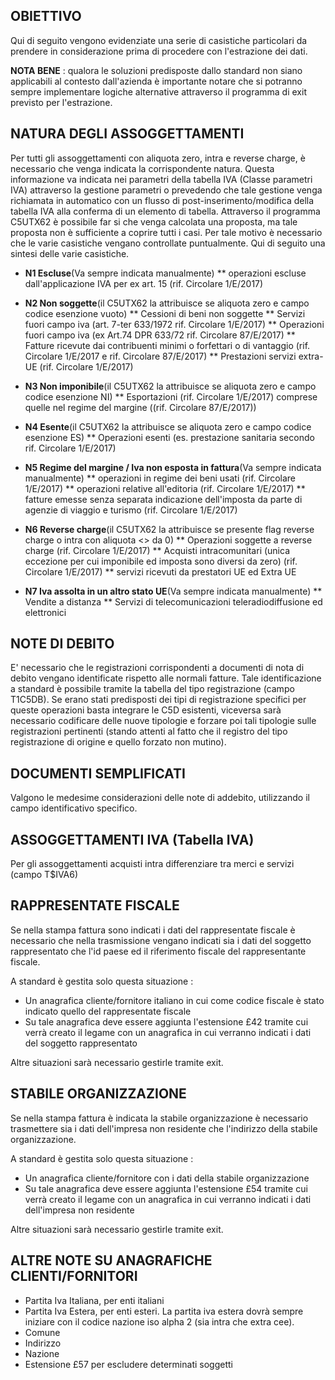 ## OBIETTIVO

Qui di seguito vengono evidenziate una serie di casistiche particolari da prendere in considerazione prima di procedere con l'estrazione dei dati.

**NOTA BENE** :  qualora le soluzioni predisposte dallo standard non siano applicabili al contesto dall'azienda è importante notare che si potranno sempre implementare logiche alternative attraverso il programma di exit previsto per l'estrazione.

## NATURA DEGLI ASSOGGETTAMENTI

Per tutti gli assoggettamenti con aliquota zero, intra e reverse charge, è necessario che venga indicata la corrispondente natura.
Questa informazione va indicata nei parametri della tabella IVA (Classe parametri IVA) attraverso la gestione parametri o prevedendo che tale gestione venga richiamata in automatico con un flusso di post-inserimento/modifica della tabella IVA alla conferma di un elemento di tabella.
Attraverso il programma C5UTX62 è possibile far si che venga calcolata una proposta, ma tale proposta non è sufficiente a coprire tutti i casi. Per tale motivo è necessario che le varie casistiche vengano controllate puntualmente.
Qui di seguito una sintesi delle varie casistiche.

* **N1 Escluse**(Va sempre indicata manualmente)
** operazioni escluse dall'applicazione IVA per ex art. 15 (rif. Circolare 1/E/2017)

* **N2 Non soggette**(il C5UTX62 la attribuisce se aliquota zero e campo codice esenzione vuoto)
** Cessioni di beni non soggette
** Servizi fuori campo iva (art. 7-ter 633/1972 rif. Circolare 1/E/2017)
** Operazioni fuori campo iva (ex Art.74 DPR 633/72 rif. Circolare 87/E/2017)
** Fatture ricevute dai contribuenti minimi o forfettari o di vantaggio (rif. Circolare 1/E/2017 e rif. Circolare 87/E/2017)
** Prestazioni servizi extra-UE  (rif. Circolare 1/E/2017)

* **N3 Non imponibile**(il C5UTX62 la attribuisce se aliquota zero e campo codice esenzione NI)
** Esportazioni  (rif. Circolare 1/E/2017) comprese quelle nel regime del margine ((rif. Circolare 87/E/2017))

* **N4 Esente**(il C5UTX62 la attribuisce se aliquota zero e campo codice esenzione ES)
** Operazioni esenti (es. prestazione sanitaria secondo rif. Circolare 1/E/2017)

* **N5 Regime del margine / Iva non esposta in fattura**(Va sempre indicata manualmente)
** operazioni in regime dei beni usati (rif. Circolare 1/E/2017)
** operazioni relative all'editoria (rif. Circolare 1/E/2017)
** fatture emesse senza separata indicazione dell'imposta da parte di agenzie di viaggio e turismo (rif. Circolare 1/E/2017)

* **N6 Reverse charge**(il C5UTX62 la attribuisce se presente flag reverse charge o intra con aliquota <> da 0)
** Operazioni soggette a reverse charge (rif. Circolare 1/E/2017)
** Acquisti intracomunitari (unica eccezione per cui imponibile ed imposta sono diversi da zero) (rif. Circolare 1/E/2017)
** servizi ricevuti da prestatori UE ed Extra UE

* **N7 Iva assolta in un altro stato UE**(Va sempre indicata manualmente)
** Vendite a distanza
** Servizi di telecomunicazioni teleradiodiffusione ed elettronici

## NOTE DI DEBITO
E' necessario che le registrazioni corrispondenti a documenti di nota di debito vengano identificate rispetto alle normali fatture. Tale identificazione a standard è possibile tramite la tabella del tipo registrazione (campo T1C5DB).
Se erano stati predisposti dei tipi di registrazione specifici per queste operazioni basta integrare le C5D esistenti, viceversa sarà necessario codificare delle nuove tipologie e forzare poi tali tipologie sulle registrazioni pertinenti (stando attenti al fatto che il registro del tipo registrazione di origine e quello forzato non mutino).

## DOCUMENTI SEMPLIFICATI
Valgono le medesime considerazioni delle note di addebito, utilizzando il campo identificativo specifico.

## ASSOGGETTAMENTI IVA (Tabella IVA)
Per gli assoggettamenti acquisti intra differenziare tra merci e servizi (campo T$IVA6)

## RAPPRESENTATE FISCALE
Se nella stampa fattura sono indicati i dati del rappresentate fiscale è necessario che nella trasmissione vengano indicati sia i dati del soggetto rappresentato che l'id paese ed il riferimento fiscale del rappresentante fiscale.

A standard è gestita solo questa situazione : 
* Un anagrafica cliente/fornitore italiano in cui come codice fiscale è stato indicato quello del rappresentate fiscale
* Su tale anagrafica deve essere aggiunta l'estensione £42 tramite cui verrà creato il legame con un anagrafica in cui verranno indicati i dati del soggetto rappresentato

Altre situazioni sarà necessario gestirle tramite exit.

## STABILE ORGANIZZAZIONE
Se nella stampa fattura è indicata la stabile organizzazione è necessario trasmettere sia i dati dell'impresa non residente che l'indirizzo della stabile organizzazione.

A standard è gestita solo questa situazione : 
* Un anagrafica cliente/fornitore con i dati della stabile organizzazione
* Su tale anagrafica deve essere aggiunta l'estensione £54 tramite cui verrà creato il legame con un anagrafica in cui verranno indicati i dati dell'impresa non residente

Altre situazioni sarà necessario gestirle tramite exit.

## ALTRE NOTE SU ANAGRAFICHE CLIENTI/FORNITORI
* Partita Iva Italiana, per enti italiani
* Partita Iva Estera, per enti esteri. La partita iva estera dovrà sempre iniziare con il codice nazione iso alpha 2 (sia intra che extra cee).
* Comune
* Indirizzo
* Nazione
* Estensione £57 per escludere determinati soggetti

